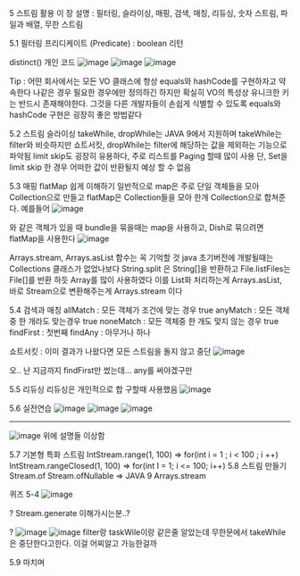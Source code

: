 5 스트림 활용
이 장 설명 : 필터링, 슬라이싱, 매핑, 검색, 매칭, 리듀싱, 숫자 스트림, 파일과 배열, 무한 스트림

5.1 필터링
프리디케이트 (Predicate) : boolean 리턴

distinct() 개인 코드
![image](https://user-images.githubusercontent.com/10288037/109624666-d33e3880-7b81-11eb-840a-8c77fa5bcaf1.png)
![image](https://user-images.githubusercontent.com/10288037/109624679-d76a5600-7b81-11eb-99f5-5344760e0c7b.png)
![image](https://user-images.githubusercontent.com/10288037/109624683-d9341980-7b81-11eb-8d7c-d147b81a039c.png)





Tip : 어떤 회사에서는 모든 VO 클래스에 항상 equals와 hashCode를 구현하자고 약속한다
나같은 경우 필요한 경우에만 정의하긴 하지만 확실히 VO의 특성상 유니크한 키는 반드시 존재해야한다.
그것을 다른 개발자들이 손쉽게 식별할 수 있도록 equals와 hashCode 구현은 굉장히 좋은 방법같다


5.2 스트림 슬라이싱
takeWhile, dropWhile는 JAVA 9에서 지원하며
takeWhile는 filter와 비슷하지만 쇼트서킷, dropWhile는 filter에 해당하는 값을 제외하는 기능으로 파악됨
limit skip도 굉장히 유용하다, 주로 리스트를 Paging 할때 많이 사용
단, Set을 limit skip 한 경우 어떠한 값이 반환될지 예상 할 수 없음

5.3 매핑
flatMap 쉽게 이해하기
일반적으로 map은 주로 단일 객체들을 모아 Collection으로 만들고
flatMap은 Collection들을 모아 한개 Collection으로 합쳐준다.
예를들어
![image](https://user-images.githubusercontent.com/10288037/109624701-df29fa80-7b81-11eb-8821-26c97a34e5e8.png)

와 같은 객체가 있을 때
bundle을 묶을때는 map을 사용하고, Dish로 묶으려면 flatMap을 사용한다
![image](https://user-images.githubusercontent.com/10288037/109624722-e3eeae80-7b81-11eb-9e12-df6751712e18.png)


Arrays.stream, Arrays.asList 함수는 꼭 기억할 것
java 초기버전에 개발될때는 Collections 클래스가 없었나보다
String.split 은 String[]을 반환하고 File.listFiles는 File[]를 반환 하듯 Array를 많이 사용하였다
이를 List화 처리하는게 Arrays.asList, 바로 Stream으로 변환해주는게 Arrays.stream 이다

5.4  검색과 매칭
allMatch : 모든 객체가 조건에 맞는 경우 true
anyMatch : 모든 객체 중 한 개라도 맞는경우 true
noneMatch : 모든 객체중 한 개도 맞지 않는 경우 true
findFirst : 첫번째
findAny : 아무거나 하나

쇼트서킷 : 이미 결과가 나왔다면 모든 스트림을 돌지 않고 중단
![image](https://user-images.githubusercontent.com/10288037/109624812-f8cb4200-7b81-11eb-941a-4053bd217cf8.png)

오.. 난 지금까지 findFirst만 썼는데… any를 써야겠구만

5.5 리듀싱
리듀싱은 개인적으로 합 구할때 사용했음
![image](https://user-images.githubusercontent.com/10288037/109624833-fec12300-7b81-11eb-8142-68211f656720.png)


5.6 실전연습
![image](https://user-images.githubusercontent.com/10288037/109624864-0385d700-7b82-11eb-83bf-e345a0ccb7c6.png)
![image](https://user-images.githubusercontent.com/10288037/109624876-07b1f480-7b82-11eb-898e-7524d29f9569.png)
![image](https://user-images.githubusercontent.com/10288037/109624891-0bde1200-7b82-11eb-83ac-6f6c66a0db97.png)

-----
![image](https://user-images.githubusercontent.com/10288037/109624919-16001080-7b82-11eb-9c18-f70180eb6a31.png)
위에 설명들 이상함

5.7 기본형 특화 스트림
IntStream.range(1, 100) => for(int i = 1 ; i < 100 ; i ++)
IntStream.rangeClosed(1, 100) => for(int I = 1; i <= 100; i++)
5.8 스트림 만들기
Stream.of
Stream.ofNullable => JAVA 9
Arrays.stream

퀴즈 5-4
![image](https://user-images.githubusercontent.com/10288037/109624999-26b08680-7b82-11eb-8793-a3a9cb094857.png)


? Stream.generate 이해가시는분..?

?
![image](https://user-images.githubusercontent.com/10288037/109625027-2d3efe00-7b82-11eb-9016-6f653d6d2141.png)
![image](https://user-images.githubusercontent.com/10288037/109625037-3039ee80-7b82-11eb-97db-1b07299f59d8.png)
filter랑 taskWile이랑 같은줄 알았는데 무한문에서 takeWhile은 중단한다고한다.
이걸 어찌알고 가능한걸까

5.9 마치며
